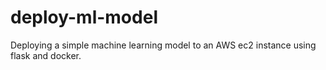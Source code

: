 # deploy-ml-model
Deploying a simple machine learning model to an AWS ec2 instance using flask and docker.
